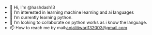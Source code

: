 - 👋 Hi, I’m @hashdash13
- 👀 I’m interested in learning machine learning and ai languages
- 🌱 I’m currently learning python.
- 💞️ I’m looking to collaborate on python works as i know the language.
- 📫 How to reach me by mail:anjalitiwari132003@gmail.com

<!---
hashdash13/hashdash13 is a ✨ special ✨ repository because its `README.md` (this file) appears on your GitHub profile.
You can click the Preview link to take a look at your changes.
--->
